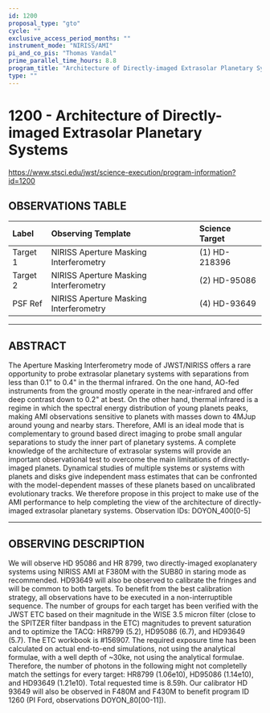 ```yaml
---
id: 1200
proposal_type: "gto"
cycle: ""
exclusive_access_period_months: ""
instrument_mode: "NIRISS/AMI"
pi_and_co_pis: "Thomas Vandal"
prime_parallel_time_hours: 8.8
program_title: "Architecture of Directly-imaged Extrasolar Planetary Systems"
type: ""
---
```

# 1200 - Architecture of Directly-imaged Extrasolar Planetary Systems
https://www.stsci.edu/jwst/science-execution/program-information?id=1200
## OBSERVATIONS TABLE
| Label      | Observing Template                   | Science Target |
| :--------- | :----------------------------------- | :------------- |
| Target 1   | NIRISS Aperture Masking Interferometry | (1) HD-218396  |
| Target 2   | NIRISS Aperture Masking Interferometry | (2) HD-95086   |
| PSF Ref    | NIRISS Aperture Masking Interferometry | (4) HD-93649   |

---

## ABSTRACT

The Aperture Masking Interferometry mode of JWST/NIRISS offers a rare opportunity to probe extrasolar planetary systems with separations from less than 0.1" to 0.4" in the thermal infrared. On the one hand, AO-fed instruments from the ground mostly operate in the near-infrared and offer deep contrast down to 0.2" at best. On the other hand, thermal infrared is a regime in which the spectral energy distribution of young planets peaks, making AMI observations sensitive to planets with masses down to 4MJup around young and nearby stars. Therefore, AMI is an ideal mode that is complementary to ground based direct imaging to probe small angular separations to study the inner part of planetary systems. A complete knowledge of the architecture of extrasolar systems will provide an important observational test to overcome the main limitations of directly-imaged planets. Dynamical studies of multiple systems or systems with planets and disks give independent mass estimates that can be confronted with the model-dependent masses of these planets based on uncalibrated evolutionary tracks. We therefore propose in this project to make use of the AMI performance to help completing the view of the architecture of directly-imaged extrasolar planetary systems.
Observation IDs: DOYON_400[0-5]

---

## OBSERVING DESCRIPTION

We will observe HD 95086 and HR 8799, two directly-imaged exoplanatery systems using NIRISS AMI at F380M with the SUB80 in staring mode as recommended. HD93649 will also be observed to calibrate the fringes and will be common to both targets. To benefit from the best calibration strategy, all observations have to be executed in a non-interruptible sequence.
The number of groups for each target has been verified with the JWST ETC based on their magnitude in the WISE 3.5 micron filter (close to the SPITZER filter bandpass in the ETC) magnitudes to prevent saturation and to optimize the TACQ: HR8799 (5.2), HD95086 (6.7), and HD93649 (5.7). The ETC workbook is #156907.
The required exposure time has been calculated on actual end-to-end simulations, not using the analytical formulae, with a well depth of ~30ke, not using the analytical formulae. Therefore, the number of photons in the following might not completelly match the settings for every target: HR8799 (1.06e10), HD95086 (1.14e10), and HD93649 (1.21e10).
Total requested time is 8.59h.
Our calibrator HD 93649 will also be observed in F480M and F430M to benefit program ID 1260 (PI Ford, observations DOYON_80[00-11]).